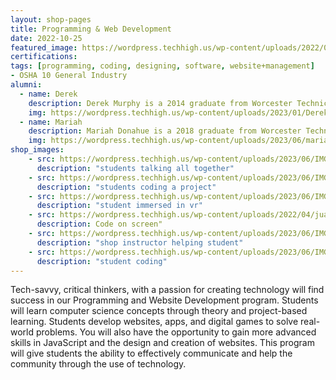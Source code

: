 ```yaml
---
layout: shop-pages
title: Programming & Web Development
date: 2022-10-25
featured_image: https://wordpress.techhigh.us/wp-content/uploads/2022/04/markus-spiske-hbb6GkG6p9M-unsplash-1.jpg
certifications: 
tags: [programming, coding, designing, software, website+management]
- OSHA 10 General Industry
alumni:
  - name: Derek
    description: Derek Murphy is a 2014 graduate from Worcester Technical High School’s Programming and Web Development Program. After graduating, Derek attended Fitchburg State and Worcester Polytechnic Institute, and then completed classes at Northeastern University. He now serves as a Senior Software Engineer for GreatHorn Email Security. 
    img: https://wordpress.techhigh.us/wp-content/uploads/2023/01/DerekMurphy_Alumni.jpg
  - name: Mariah
    description: Mariah Donahue is a 2018 graduate from Worcester Technical High School’s Programming and Web Development Program. After graduating, Mariah attended the University of Connecticut (UCONN), graduating with a Bachelor of Arts in Applied Mathematical Studies. While in school, Mariah worked as a web development specialist for OPIM Innovate. She currently works as a Computer Lab Research Specialist for OPIM Innovate.
    img: https://wordpress.techhigh.us/wp-content/uploads/2023/06/mariah-donahue.jpg
shop_images:
    - src: https://wordpress.techhigh.us/wp-content/uploads/2023/06/IMG_3121-2.HEIC.jpg
      description: "students talking all together"
    - src: https://wordpress.techhigh.us/wp-content/uploads/2023/06/IMG_4682.HEIC.jpg
      description: "students coding a project"
    - src: https://wordpress.techhigh.us/wp-content/uploads/2023/06/IMG_3096-2.HEIC.jpg
      description: "student immersed in vr"
    - src: https://wordpress.techhigh.us/wp-content/uploads/2022/04/juanjo-jaramillo-mZnx9429i94-unsplash-1.jpg
      description: Code on screen"
    - src: https://wordpress.techhigh.us/wp-content/uploads/2023/06/IMG_4688.HEIC.jpg
      description: "shop instructor helping student"
    - src: https://wordpress.techhigh.us/wp-content/uploads/2023/06/IMG_3076-2.HEIC.jpg
      description: "student coding"
---
```


Tech-savvy, critical thinkers, with a passion for creating technology will find success in our Programming and Website Development program. Students will learn computer science concepts through theory and project-based learning. Students develop websites, apps, and digital games to solve real-world problems. You will also have the opportunity to gain more advanced skills in JavaScript and the design and creation of websites. This program will give students the ability to effectively communicate and help the community through the use of technology.
